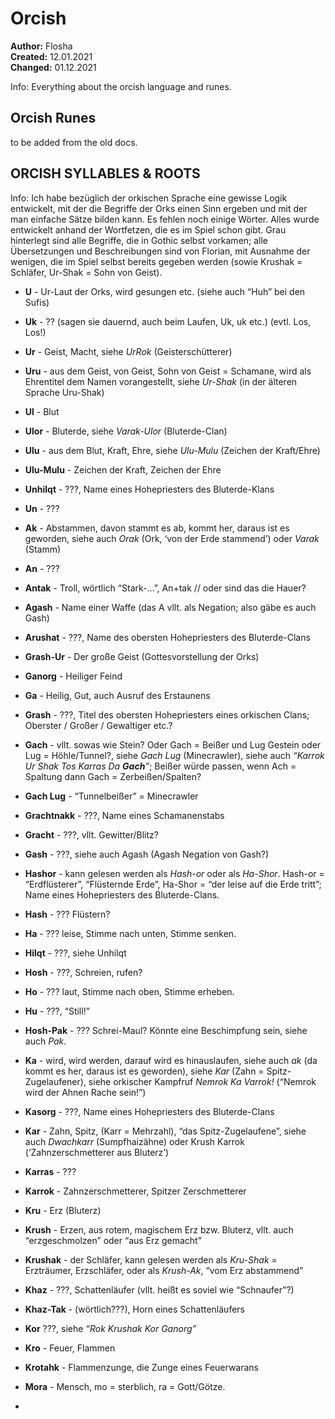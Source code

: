 # Orcish

**Author:** Flosha  
**Created:** 12.01.2021  
**Changed:** 01.12.2021  

Info: Everything about the orcish language and runes.

## Orcish Runes

to be added from the old docs.


## ORCISH SYLLABLES & ROOTS

Info: Ich habe bezüglich der orkischen Sprache eine gewisse Logik entwickelt, mit der die Begriffe der Orks einen Sinn ergeben und mit der man einfache Sätze bilden kann. Es fehlen noch einige Wörter. Alles wurde entwickelt anhand der Wortfetzen, die es im Spiel schon gibt.
Grau hinterlegt sind alle Begriffe, die in Gothic selbst vorkamen; alle Übersetzungen und Beschreibungen sind von Florian, mit Ausnahme der wenigen, die im Spiel selbst bereits gegeben werden (sowie Krushak = Schläfer, Ur-Shak = Sohn von Geist).

* **U** - Ur-Laut der Orks, wird gesungen etc. (siehe auch “Huh” bei den Sufis)
* **Uk** - ?? (sagen sie dauernd, auch beim Laufen, Uk, uk etc.) (evtl. Los, Los!)
* **Ur** - Geist, Macht, siehe *UrRok* (Geisterschütterer)
* **Uru** - aus dem Geist, von Geist, Sohn von Geist = Schamane, wird als Ehrentitel
dem Namen vorangestellt, siehe *Ur-Shak* (in der älteren Sprache Uru-Shak)
* **Ul** - Blut
* **Ulor** - Bluterde, siehe *Varak-Ulor* (Bluterde-Clan)
* **Ulu** - aus dem Blut, Kraft, Ehre, siehe *Ulu-Mulu* (Zeichen der Kraft/Ehre)
* **Ulu-Mulu** - Zeichen der Kraft, Zeichen der Ehre
* **Unhilqt** - ???, Name eines Hohepriesters des Bluterde-Klans
* **Un** - ??? 
* **Ak** - Abstammen, davon stammt es ab, kommt her, daraus ist es geworden,
siehe auch *Orak* (Ork, ‘von der Erde stammend’) oder *Varak* (Stamm)
* **An** - ???
* **Antak** - Troll, wörtlich “Stark-…”, An+tak // oder sind das die Hauer?
* **Agash** - Name einer Waffe (das A vllt. als Negation; also gäbe es auch Gash)
* **Arushat** - ???, Name des obersten Hohepriesters des Bluterde-Clans
* **Grash-Ur** - Der große Geist (Gottesvorstellung der Orks)
* **Ganorg** - Heiliger Feind
* **Ga** - Heilig, Gut, auch Ausruf des Erstaunens
* **Grash** - ???, Titel des obersten Hohepriesters eines orkischen Clans;
Oberster / Großer / Gewaltiger etc.?
* **Gach** - vllt. sowas wie Stein? Oder Gach = Beißer und Lug Gestein oder Lug =
Höhle/Tunnel?, siehe *Gach Lug* (Minecrawler), siehe auch *“Karrok Ur Shak Tos Karras Da **Gach**”*; Beißer würde passen, wenn Ach = Spaltung dann Gach = Zerbeißen/Spalten?
* **Gach Lug** - “Tunnelbeißer” = Minecrawler
* **Grachtnakk** - ???, Name eines Schamanenstabs
* **Gracht** - ???, vllt. Gewitter/Blitz?
* **Gash** - ???, siehe auch Agash (Agash Negation von Gash?)
* **Hashor** - kann gelesen werden als *Hash-or* oder als *Ha-Shor*. Hash-or = “Erdflüsterer”, “Flüsternde Erde”, Ha-Shor = “der leise auf die Erde tritt”; Name eines Hohepriesters des Bluterde-Clans. 
* **Hash** - ??? Flüstern?
* **Ha** - ??? leise, Stimme nach unten, Stimme senken.
* **Hilqt** - ???, siehe Unhilqt
* **Hosh** - ???, Schreien, rufen?
* **Ho** - ??? laut, Stimme nach oben, Stimme erheben.
* **Hu** - ???, “Still!”
* **Hosh-Pak** - ??? Schrei-Maul? Könnte eine Beschimpfung sein, siehe auch *Pak*.

* **Ka** - wird, wird werden, darauf wird es hinauslaufen, siehe auch *ak* (da kommt es her, daraus ist es geworden), siehe *Kar* (Zahn = Spitz-Zugelaufener), siehe orkischer Kampfruf *Nemrok Ka Varrok!* (“Nemrok wird der Ahnen Rache sein!”)
* **Kasorg** - ???, Name eines Hohepriesters des Bluterde-Clans
* **Kar** - Zahn, Spitz, (Karr = Mehrzahl), “das Spitz-Zugelaufene”,
siehe auch *Dwachkarr* (Sumpfhaizähne) oder
Krush Karrok (‘Zahnzerschmetterer aus Bluterz’)
* **Karras** - ???
* **Karrok** - Zahnzerschmetterer, Spitzer Zerschmetterer
* **Kru** - Erz (Bluterz)
* **Krush** - Erzen, aus rotem, magischem Erz bzw. Bluterz, vllt. auch “erzgeschmolzen” oder “aus Erz gemacht”
* **Krushak** - der Schläfer, kann gelesen werden als *Kru-Shak* = Erzträumer, Erzschläfer, oder als *Krush-Ak*, “vom Erz abstammend”
* **Khaz** - ???, Schattenläufer (vllt. heißt es soviel wie “Schnaufer”?)
* **Khaz-Tak** - (wörtlich???), Horn eines Schattenläufers
* **Kor** ???, siehe *“Rok Krushak Kor Ganorg”*
* **Kro** - Feuer, Flammen
* **Krotahk** - Flammenzunge, die Zunge eines Feuerwarans
* **Mora** - Mensch, mo = sterblich, ra = Gott/Götze.
* 


